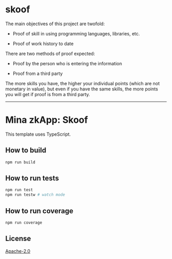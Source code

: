 # skoof

The main objectives of this project are twofold:

- Proof of skill in using programming languages, libraries, etc.

- Proof of work history to date

There are two methods of proof expected:

- Proof by the person who is entering the information

- Proof from a third party

The more skills you have, the higher your individual points (which are not monetary in value), but even if you have the same skills, the more points you will get if proof is from a third party.

---

# Mina zkApp: Skoof

This template uses TypeScript.

## How to build

```sh
npm run build
```

## How to run tests

```sh
npm run test
npm run testw # watch mode
```

## How to run coverage

```sh
npm run coverage
```

## License

[Apache-2.0](LICENSE)
